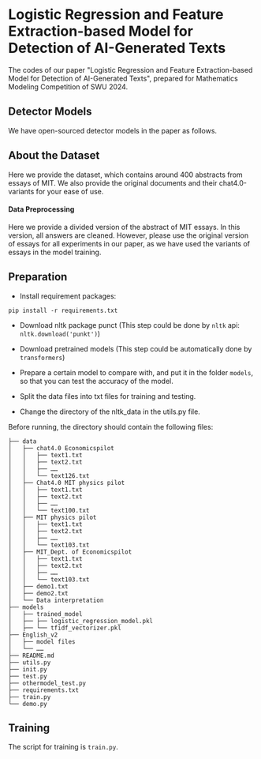 # Logistic Regression and Feature Extraction-based Model for Detection of AI-Generated Texts

The codes of our paper "Logistic Regression and Feature Extraction-based Model for Detection of AI-Generated Texts", prepared for Mathematics Modeling Competition of SWU 2024.

## Detector Models

We have open-sourced detector models in the paper as follows.

## About the Dataset

Here we provide the dataset, which contains around 400 abstracts from essays of MIT. We also provide the original documents and their chat4.0-variants for your ease of use. 

#### Data Preprocessing

Here we provide a divided version of the abstract of MIT essays. In this version, all answers are cleaned. However, please use the original version of essays for all experiments in our paper, as we have used the variants of essays in the model training.

##  Preparation

- Install requirement packages:

```shell
pip install -r requirements.txt
```

- Download nltk package punct (This step could be done by ```nltk``` api: ```nltk.download('punkt')```)

- Download pretrained models (This step could be automatically done by ```transformers```)

- Prepare a certain model to compare with, and put it in the folder ```models```, so that you can test the accuracy of the model.

- Split the data files into txt files for training and testing.

- Change the directory of the nltk_data in the utils.py file.

Before running, the directory should contain the following files:

```
├── data
│   ├── chat4.0 Economicspilot
│   │   ├── text1.txt
│   │   ├── text2.txt
│   │   ├── ……
│   │   └── text126.txt
│   ├── Chat4.0 MIT physics pilot
│   │   ├── text1.txt
│   │   ├── text2.txt
│   │   ├── ……
│   │   └── text100.txt
│   ├── MIT physics pilot
│   │   ├── text1.txt
│   │   ├── text2.txt
│   │   ├── ……
│   │   └── text103.txt
│   ├── MIT_Dept. of Economicspilot
│   │   ├── text1.txt
│   │   ├── text2.txt
│   │   ├── ……
│   │   └── text103.txt
│   ├── demo1.txt
│   ├── demo2.txt
│   └── Data interpretation
├── models
│   ├── trained_model
│   ├── ├── logistic_regression_model.pkl
│   ├── └── tfidf_vectorizer.pkl
├── English_v2
│   ├── model files
│   └── ……
├── README.md
├── utils.py
├── init.py
├── test.py
├── othermodel_test.py
├── requirements.txt
├── train.py
└── demo.py
```

## Training

The script for training is ```train.py```.



